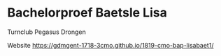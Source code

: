# Bachelorproef Baetsle Lisa
Turnclub Pegasus Drongen

Website
https://gdmgent-1718-3cmo.github.io/1819-cmo-bap-lisabaet1/